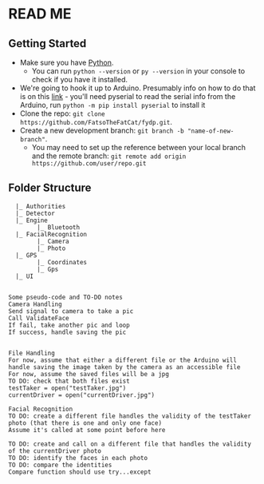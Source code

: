 # READ ME

## Getting Started 
- Make sure you have [Python](https://www.python.org/downloads/ "Python"). 
	- You can run `python --version` or `py --version` in your console to check if you have it installed.
- We're going to hook it up to Arduino. Presumably info on how to do that is on this [link](https://playground.arduino.cc/interfacing/python "Arduino with Python") - you'll need pyserial to read the serial info from the Arduino, run `python -m pip install pyserial` to install it
- Clone the repo: `git clone https://github.com/FatsoTheFatCat/fydp.git`.
- Create a new development branch: `git branch -b "name-of-new-branch"`.
	- You may need to set up the reference between your local branch and the remote branch: `git remote add origin https://github.com/user/repo.git`

## Folder Structure
	  |_ Authorities
	  |_ Detector
	  |_ Engine
	  		|_ Bluetooth
	  |_ FacialRecognition
	  		|_ Camera
	  		|_ Photo
	  |_ GPS
	  		|_ Coordinates
	  		|_ Gps
	  |_ UI


	Some pseudo-code and TO-DO notes
	Camera Handling
	Send signal to camera to take a pic
	Call ValidateFace
	If fail, take another pic and loop
	If success, handle saving the pic


	File Handling
	For now, assume that either a different file or the Arduino will handle saving the image taken by the camera as an accessible file
	For now, assume the saved files will be a jpg
	TO DO: check that both files exist
	testTaker = open("testTaker.jpg")
	currentDriver = open("currentDriver.jpg")

	Facial Recognition
	TO DO: create a different file handles the validity of the testTaker photo (that there is one and only one face)
	Assume it's called at some point before here

	TO DO: create and call on a different file that handles the validity of the currentDriver photo
	TO DO: identify the faces in each photo
	TO DO: compare the identities
	Compare function should use try...except